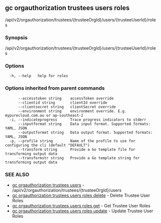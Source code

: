 ## gc orgauthorization trustees users roles

/api/v2/orgauthorization/trustees/{trusteeOrgId}/users/{trusteeUserId}/roles

### Synopsis

/api/v2/orgauthorization/trustees/{trusteeOrgId}/users/{trusteeUserId}/roles

### Options

```
  -h, --help   help for roles
```

### Options inherited from parent commands

```
      --accesstoken string    accessToken override
      --clientid string       clientId override
      --clientsecret string   clientSecret override
      --environment string    environment override. E.g. mypurecloud.com.au or ap-southeast-2
  -i, --indicateprogress      Trace progress indicators to stderr
      --inputformat string    Data input format. Supported formats: YAML, JSON
      --outputformat string   Data output format. Supported formats: YAML, JSON
  -p, --profile string        Name of the profile to use for configuring the cli (default "DEFAULT")
      --transform string      Provide a Go template file for transforming output data
      --transformstr string   Provide a Go template string for transforming output data
```

### SEE ALSO

* [gc orgauthorization trustees users](gc_orgauthorization_trustees_users.html)	 - /api/v2/orgauthorization/trustees/{trusteeOrgId}/users
* [gc orgauthorization trustees users roles delete](gc_orgauthorization_trustees_users_roles_delete.html)	 - Delete Trustee User Roles
* [gc orgauthorization trustees users roles get](gc_orgauthorization_trustees_users_roles_get.html)	 - Get Trustee User Roles
* [gc orgauthorization trustees users roles update](gc_orgauthorization_trustees_users_roles_update.html)	 - Update Trustee User Roles


